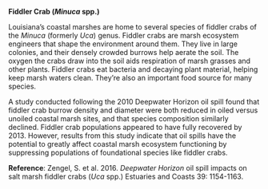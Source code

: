 **Fiddler Crab (*Minuca* spp.)**

Louisiana’s coastal marshes are home to several species of fiddler crabs of the *Minuca* (formerly *Uca*) genus. Fiddler crabs are marsh ecosystem engineers that shape the environment around them. They live in large colonies, and their densely crowded burrows help aerate the soil. The oxygen the crabs draw into the soil aids respiration of marsh grasses and other plants. Fiddler crabs eat bacteria and decaying plant material, helping keep marsh waters clean. They’re also an important food source for many species.

A study conducted following the 2010 Deepwater Horizon oil spill found that fiddler crab burrow density and diameter were both reduced in oiled versus unoiled coastal marsh sites, and that species composition similarly declined. Fiddler crab populations appeared to have fully recovered by 2013. However, results from this study indicate that oil spills have the potential to greatly affect coastal marsh ecosystem functioning by suppressing populations of foundational species like fiddler crabs.

**Reference**: Zengel, S. et al. 2016. *Deepwater Horizon* oil spill impacts on salt marsh fiddler crabs (*Uca* spp.) Estuaries and Coasts 39: 1154-1163.
 
